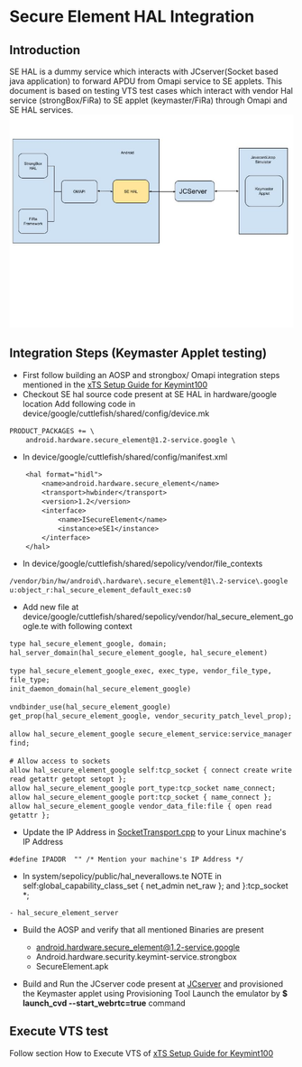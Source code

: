 # Secure Element HAL Integration

## Introduction
SE HAL is a dummy service which interacts with JCserver(Socket based java application) to forward APDU from Omapi service to SE applets. This document is based on testing VTS test cases which interact with vendor Hal service (strongBox/FiRa) to SE applet (keymaster/FiRa) through Omapi and SE HAL services.
![](https://github.com/prashantsathe/SecureChannelStructure/blob/main/SE_HAL_Integration_guide.jpg)

## Integration Steps (Keymaster Applet testing)
* First follow building an AOSP and strongbox/ Omapi integration steps mentioned in the [xTS Setup Guide for Keymint100](https://docs.google.com/document/d/1J3nRC_r3cHD2ui5LBJYHb0UKwX7HwhvNmn5IUDf_Qyg/edit?resourcekey=0-l9uDhkzj9ynDS1ikq5rCzQ#heading=h.7n15gd1i4abd)
* Checkout SE hal source code present at  SE HAL in hardware/google location
Add following code in device/google/cuttlefish/shared/config/device.mk
```
PRODUCT_PACKAGES += \
    android.hardware.secure_element@1.2-service.google \
```
* In device/google/cuttlefish/shared/config/manifest.xml
```
    <hal format="hidl">
        <name>android.hardware.secure_element</name>
        <transport>hwbinder</transport>
        <version>1.2</version>
        <interface>
            <name>ISecureElement</name>
            <instance>eSE1</instance>
        </interface>
    </hal>
```
* In device/google/cuttlefish/shared/sepolicy/vendor/file_contexts
```
/vendor/bin/hw/android\.hardware\.secure_element@1\.2-service\.google  u:object_r:hal_secure_element_default_exec:s0
```

* Add new file at device/google/cuttlefish/shared/sepolicy/vendor/hal_secure_element_google.te with following context
```
type hal_secure_element_google, domain;
hal_server_domain(hal_secure_element_google, hal_secure_element)

type hal_secure_element_google_exec, exec_type, vendor_file_type, file_type;
init_daemon_domain(hal_secure_element_google)

vndbinder_use(hal_secure_element_google)
get_prop(hal_secure_element_google, vendor_security_patch_level_prop);

allow hal_secure_element_google secure_element_service:service_manager find;

# Allow access to sockets
allow hal_secure_element_google self:tcp_socket { connect create write read getattr getopt setopt };
allow hal_secure_element_google port_type:tcp_socket name_connect;
allow hal_secure_element_google port:tcp_socket { name_connect };
allow hal_secure_element_google vendor_data_file:file { open read getattr };
```
* Update the IP Address in [SocketTransport.cpp](SocketTransport.cpp) to your Linux machine's IP Address
```
#define IPADDR  "" /* Mention your machine's IP Address */
```

* In system/sepolicy/public/hal_neverallows.te
NOTE in self:global_capability_class_set { net_admin net_raw }; and }:tcp_socket *;
```
- hal_secure_element_server
```

* Build the AOSP and verify that all mentioned Binaries are present 
  - android.hardware.secure_element@1.2-service.google
  - Android.hardware.security.keymint-service.strongbox
  - SecureElement.apk

* Build and Run the JCserver code present at [JCserver](https://github.com/prashantsathe/JCServer/tree/jcop_support_goldfish) and provisioned the Keymaster applet using Provisioning Tool
Launch the emulator by **$ launch_cvd --start_webrtc=true** command



## Execute VTS test

Follow section How to Execute VTS of [xTS Setup Guide for Keymint100](https://docs.google.com/document/d/1J3nRC_r3cHD2ui5LBJYHb0UKwX7HwhvNmn5IUDf_Qyg/edit?resourcekey=0-l9uDhkzj9ynDS1ikq5rCzQ#heading=h.7n15gd1i4abd)
